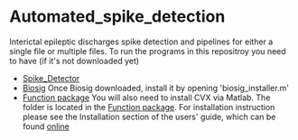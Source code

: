# Automated_spike_detection
 Interictal epileptic discharges spike detection and pipelines for either a single file or multiple files. 
 To run the programs in this repositroy you need to have (if it's not downloaded yet)
 - <a href="https://github.com/Sam54000/Spike_Detector">Spike_Detector</a>
 - <a href="https://github.com/Sam54000/Biosig">Biosig</a>
 Once Biosig downloaded, install it by opening 'biosig_installer.m'
 - <a href="https://github.com/Sam54000/Function-package">Function package</a>
You will also need to install CVX via Matlab. The folder is located in the <a href="https://github.com/Sam54000/Function-package">Function package</a>. For installation instruction please see the Installation section of the
users' guide, which can be found <a href="http://cvxr.com/cvx/doc/install.html"> online </a>
